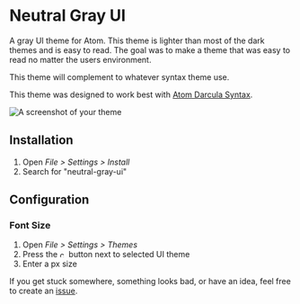 # Neutral Gray UI

A gray UI theme for Atom. This theme is lighter than most of the dark themes and is easy to read. The goal was to make a theme that was easy to read no matter the users environment.

This theme will complement to whatever syntax theme use.

This theme was designed to work best with [Atom Darcula Syntax](https://atom.io/packages/darcula-syntax).

![A screenshot of your theme](neutral-gray-ui/screenshot/screenshot.jpg)

## Installation
  1. Open *File > Settings > Install*
  2. Search for "neutral-gray-ui"

## Configuration

### Font Size
  1. Open *File > Settings > Themes*
  2. Press the <img src="http://www.clipartkid.com/images/28/gear-icon-clip-art-at-clker-com-vector-clip-art-online-royalty-free-rX2jGG-clipart.png" alt="cog" width="12" height="12"/> button next to selected UI theme
  3. Enter a px size

If you get stuck somewhere, something looks bad, or have an idea, feel free to create an [issue](https://github.com/massivelines/neutral-gray-ui/issues/new).

